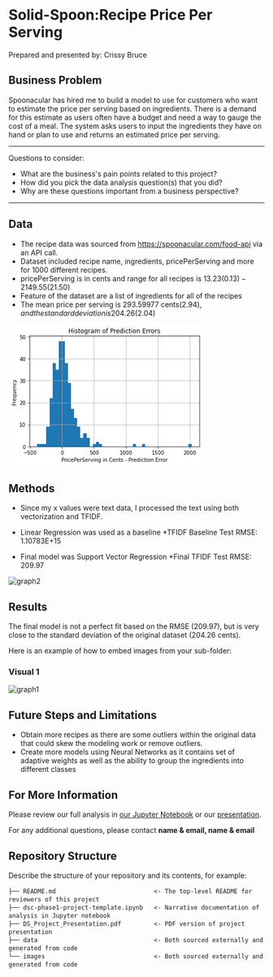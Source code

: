 # Solid-Spoon:Recipe Price Per Serving

Prepared and presented by: Crissy Bruce


## Business Problem

Spoonacular has hired me to build a model to use for customers who want to estimate the price per serving based on ingredients.  There is a demand for this estimate as users often have a budget and need a way to gauge the cost of a meal.  The system asks users to input the ingredients they have on hand or plan to use and returns an estimated price per serving.   

***
Questions to consider:
* What are the business's pain points related to this project?
* How did you pick the data analysis question(s) that you did?
* Why are these questions important from a business perspective?
***

## Data

* The recipe data was sourced from https://spoonacular.com/food-api via an API call.
* Dataset included recipe name, ingredients, pricePerServing and more for 1000 different recipes.
* pricePerServing is in cents and range for all recipes is 13.23($0.13)-2149.55($21.50)
* Feature of the dataset are a list of ingredients for all of the recipes
* The mean price per serving is 293.59977 cents($2.94), and the standard deviation is 204.26($2.04) 

![graph1](https://github.com/crissymae/solid-spoon/blob/template-mvp/Images/PredErrorHist.png)


## Methods

* Since my x values were text data, I processed the text using both vectorization and TFIDF.

* Linear Regression was used as a baseline
    *TFIDF Baseline Test RMSE: 1.10783E+15
     
* Final model was Support Vector Regression
    *Final TFIDF Test RMSE:  209.97
    
![graph2](PredErrorHist)

## Results

The final model is not a perfect fit based on the RMSE (209.97), but is very close to the standard deviation of the original dataset (204.26 cents).


Here is an example of how to embed images from your sub-folder:

### Visual 1
![graph1](PricePerServingHist)

## Future Steps and Limitations

* Obtain more recipes as there are some outliers within the original data that could skew the modeling work or remove outliers.
* Create more models using Neural Networks as it contains set of adaptive weights as well as the ability to group the ingredients into different classes  

## For More Information

Please review our full analysis in [our Jupyter Notebook](./dsc-phase1-project-template.ipynb) or our [presentation](./DS_Project_Presentation.pdf).

For any additional questions, please contact **name & email, name & email**

## Repository Structure

Describe the structure of your repository and its contents, for example:

```
├── README.md                           <- The top-level README for reviewers of this project
├── dsc-phase1-project-template.ipynb   <- Narrative documentation of analysis in Jupyter notebook
├── DS_Project_Presentation.pdf         <- PDF version of project presentation
├── data                                <- Both sourced externally and generated from code
└── images                              <- Both sourced externally and generated from code
```
